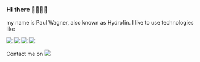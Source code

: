 ### Hi there 👋👋👋👋
my name is Paul Wagner, also known as Hydrofin. I like to use technologies like

![](https://img.shields.io/badge/Kubernetes-%23326ce5.svg?style=for-the-badge&logo=kubernetes&logoColor=white)
![](https://img.shields.io/badge/Java/Kotlin-%23f89820.svg?style=for-the-badge&logo=java&logoColor=white)
![](https://img.shields.io/badge/Go-%2329BEB0.svg?style=for-the-badge&logo=go&logoColor=white)
![](https://img.shields.io/badge/Rust-%23281C1C.svg?style=for-the-badge&logo=rust&logoColor=white)

Contact me on
[![](https://img.shields.io/badge/LinkedIn-%232E64BC.svg?style=for-the-badge&logo=linkedin&logoColor=white)](https://www.linkedin.com/in/paul-wagner-dev)